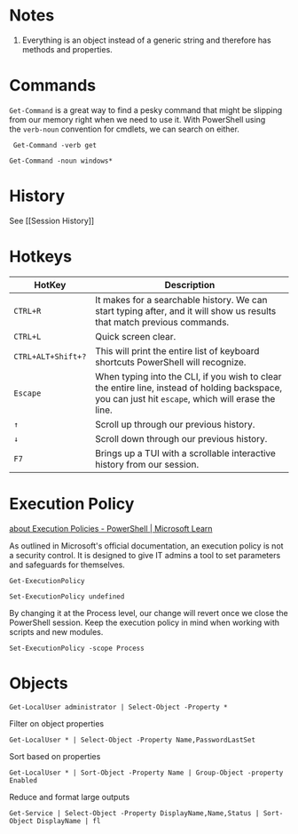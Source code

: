 # Notes 

1. Everything is an object instead of a generic string and therefore has methods and properties.

# Commands 
`Get-Command` is a great way to find a pesky command that might be slipping from our memory right when we need to use it. With PowerShell using the `verb-noun` convention for cmdlets, we can search on either.

```powershell-session
 Get-Command -verb get
```

```powershell-session
Get-Command -noun windows*  
```
# History 

See [[Session History]]

# Hotkeys

| **HotKey**         | **Description**                                                                                                                                     |
| ------------------ | --------------------------------------------------------------------------------------------------------------------------------------------------- |
| `CTRL+R`           | It makes for a searchable history. We can start typing after, and it will show us results that match previous commands.                             |
| `CTRL+L`           | Quick screen clear.                                                                                                                                 |
| `CTRL+ALT+Shift+?` | This will print the entire list of keyboard shortcuts PowerShell will recognize.                                                                    |
| `Escape`           | When typing into the CLI, if you wish to clear the entire line, instead of holding backspace, you can just hit `escape`, which will erase the line. |
| `↑`                | Scroll up through our previous history.                                                                                                             |
| `↓`                | Scroll down through our previous history.                                                                                                           |
| `F7`               | Brings up a TUI with a scrollable interactive history from our session.                                                                             |

# Execution Policy

[about Execution Policies - PowerShell | Microsoft Learn](https://docs.microsoft.com/en-us/powershell/module/microsoft.powershell.core/about/about_execution_policies?view=powershell-7.2)

As outlined in Microsoft's official documentation, an execution policy is not a security control. It is designed to give IT admins a tool to set parameters and safeguards for themselves.

```powershell-session
Get-ExecutionPolicy 
```

```powershell-session
Set-ExecutionPolicy undefined 
```

By changing it at the Process level, our change will revert once we close the PowerShell session. Keep the execution policy in mind when working with scripts and new modules.

```powershell-session
Set-ExecutionPolicy -scope Process 
```

# Objects 

```powershell-session
Get-LocalUser administrator | Select-Object -Property *
```

Filter on object properties

```powershell-session
Get-LocalUser * | Select-Object -Property Name,PasswordLastSet
```

Sort based on properties 

```powershell-session
Get-LocalUser * | Sort-Object -Property Name | Group-Object -property Enabled
```

Reduce and format large outputs 

```powershell-session
Get-Service | Select-Object -Property DisplayName,Name,Status | Sort-Object DisplayName | fl
```
